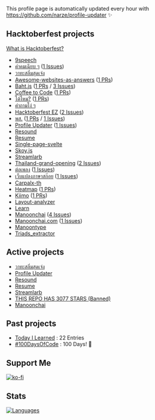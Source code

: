 This profile page is automatically updated every hour with https://github.com/narze/profile-updater ✨

<!--%%% PROFILE UPDATER (narze/profile-updater) : START %%%-->
## Hacktoberfest projects
[What is Hacktoberfest?](https://hacktoberfest.digitalocean.com)

- [9speech](https://github.com/narze/9speech)
- [คำคมเฉียบ ๆ](https://github.com/narze/awesome-cheab-quotes) ([1 Issues](https://github.com/narze/awesome-cheab-quotes/issues))
- [วาทะสลิ่มสุดเจ๋ง](https://github.com/narze/awesome-salim-quotes)
- [Awesome-websites-as-answers](https://github.com/narze/awesome-websites-as-answers) ([1 PRs](https://github.com/narze/awesome-websites-as-answers/pulls))
- [Baht.js](https://github.com/narze/baht.js) ([1 PRs](https://github.com/narze/baht.js/pulls) / [3 Issues](https://github.com/narze/baht.js/issues))
- [Coffee to Code](https://github.com/narze/coffee-to-code) ([1 PRs](https://github.com/narze/coffee-to-code/pulls))
- [ได้ไหม?](https://github.com/narze/DaiMai) ([1 PRs](https://github.com/narze/DaiMai/pulls))
- [คำถามโง่ ๆ](https://github.com/narze/dumb-questions-th)
- [Hacktoberfest EZ](https://github.com/narze/hacktoberfest_ez) ([2 Issues](https://github.com/narze/hacktoberfest_ez/issues))
- [พส.](https://github.com/narze/porsor) ([1 PRs](https://github.com/narze/porsor/pulls) / [1 Issues](https://github.com/narze/porsor/issues))
- [Profile Updater](https://github.com/narze/profile-updater) ([1 Issues](https://github.com/narze/profile-updater/issues))
- [Resound](https://github.com/narze/resound)
- [Resume](https://github.com/narze/resume)
- [Single-page-svelte](https://github.com/narze/single-page-svelte)
- [Skoy.js](https://github.com/narze/skoy.js)
- [Streamlarb](https://github.com/narze/streamlarb)
- [Thailand-grand-opening](https://github.com/narze/thailand-grand-opening) ([2 Issues](https://github.com/narze/thailand-grand-opening/issues))
- [ต่อเพลง](https://github.com/narze/torpleng) ([1 Issues](https://github.com/narze/torpleng/issues))
- [เว็บแปลงภาษาสก๊อย](https://github.com/narze/toSkoy) ([1 Issues](https://github.com/narze/toSkoy/issues))
- [Carpalx-th](https://github.com/Manoonchai/carpalx-th)
- [Heatmap](https://github.com/Manoonchai/heatmap) ([1 PRs](https://github.com/Manoonchai/heatmap/pulls))
- [Kiimo](https://github.com/Manoonchai/kiimo) ([1 PRs](https://github.com/Manoonchai/kiimo/pulls))
- [Layout-analyzer](https://github.com/Manoonchai/layout-analyzer)
- [Learn](https://github.com/Manoonchai/learn)
- [Manoonchai](https://github.com/Manoonchai/Manoonchai) ([4 Issues](https://github.com/Manoonchai/Manoonchai/issues))
- [Manoonchai.com](https://github.com/Manoonchai/manoonchai.com) ([1 Issues](https://github.com/Manoonchai/manoonchai.com/issues))
- [Manoontype](https://github.com/Manoonchai/manoontype)
- [Triads_extractor](https://github.com/Manoonchai/triads_extractor)

## Active projects

- [วาทะสลิ่มสุดเจ๋ง](https://github.com/narze/awesome-salim-quotes)
- [Profile Updater](https://github.com/narze/profile-updater)
- [Resound](https://github.com/narze/resound)
- [Resume](https://github.com/narze/resume)
- [Streamlarb](https://github.com/narze/streamlarb)
- [THIS REPO HAS 3077 STARS (Banned)](https://github.com/narze/THIS_REPO_HAS_3077_STARS)
- [Manoonchai](https://github.com/Manoonchai/Manoonchai)

<!--%%% PROFILE UPDATER (narze/profile-updater) : END %%%-->

## Past projects

- [Today I Learned](https://github.com/narze/til) : 22 Entries
- [#100DaysOfCode](https://github.com/narze/100daysofcode) : 100 Days! 🎉

## Support Me

[![ko-fi](https://ko-fi.com/img/githubbutton_sm.svg)](https://ko-fi.com/narze)

## Stats

[![Languages](https://github-readme-stats.vercel.app/api/top-langs/?username=narze&layout=compact&langs_count=10&hide_border=true&custom_title=Languages&bg_color=00000000)](https://github.com/narze)
